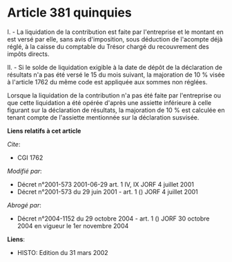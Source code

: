# Article 381 quinquies

I. - La liquidation de la contribution est faite par l'entreprise et le montant en est versé par elle, sans avis
d'imposition, sous déduction de l'acompte déjà réglé, à la caisse du comptable du Trésor chargé du recouvrement des impôts
directs.

II. - Si le solde de liquidation exigible à la date de dépôt de la déclaration de résultats n'a pas été versé le 15 du mois
suivant, la majoration de 10 % visée à l'article 1762 du même code est appliquée aux sommes non réglées.

Lorsque la liquidation de la contribution n'a pas été faite par l'entreprise ou que cette liquidation a été opérée d'après
une assiette inférieure à celle figurant sur la déclaration de résultats, la majoration de 10 % est calculée en tenant compte
de l'assiette mentionnée sur la déclaration susvisée.

**Liens relatifs à cet article**

_Cite_:

  - CGI 1762

_Modifié par_:

  - Décret n°2001-573 2001-06-29 art. 1 IV, IX JORF 4 juillet 2001
  - Décret n°2001-573 du 29 juin 2001 - art. 1 () JORF 4 juillet 2001

_Abrogé par_:

  - Décret n°2004-1152 du 29 octobre 2004 - art. 1 () JORF 30 octobre 2004 en vigueur le 1er novembre 2004

**Liens**:

  - HISTO: Edition du 31 mars 2002
